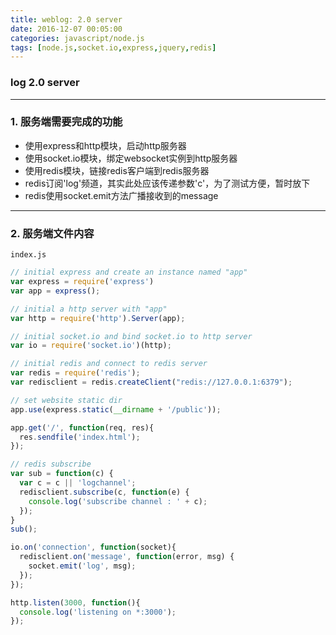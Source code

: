 ```yaml
---
title: weblog: 2.0 server
date: 2016-12-07 00:05:00
categories: javascript/node.js
tags: [node.js,socket.io,express,jquery,redis]
---
```

### log 2.0 server

---

### 1. 服务端需要完成的功能
- 使用express和http模块，启动http服务器
- 使用socket.io模块，绑定websocket实例到http服务器
- 使用redis模块，链接redis客户端到redis服务器
 - redis订阅'log'频道，其实此处应该传递参数'c'，为了测试方便，暂时放下
 - redis使用socket.emit方法广播接收到的message

---

### 2. 服务端文件内容
`index.js`
``` javascript
// initial express and create an instance named "app"
var express = require('express')
var app = express();

// initial a http server with "app"
var http = require('http').Server(app);

// initial socket.io and bind socket.io to http server
var io = require('socket.io')(http);

// initial redis and connect to redis server
var redis = require('redis');
var redisclient = redis.createClient("redis://127.0.0.1:6379");

// set website static dir
app.use(express.static(__dirname + '/public'));

app.get('/', function(req, res){
  res.sendfile('index.html');
});

// redis subscribe
var sub = function(c) {
  var c = c || 'logchannel';
  redisclient.subscribe(c, function(e) {
    console.log('subscribe channel : ' + c);
  });
}
sub();

io.on('connection', function(socket){
  redisclient.on('message', function(error, msg) {
    socket.emit('log', msg);
  });
});

http.listen(3000, function(){
  console.log('listening on *:3000');
});
```
